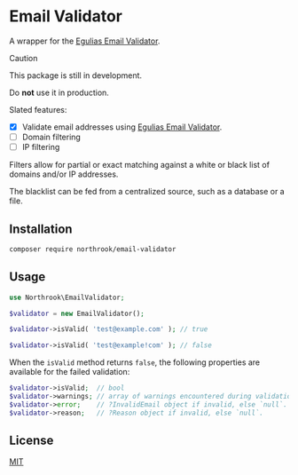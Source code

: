 # Email Validator

A wrapper for the [Egulias Email Validator](https://github.com/egulias/email-validator).

> [!CAUTION]
> This package is still in development.
>
> Do **not** use it in production.

Slated features:
- [x] Validate email addresses using [Egulias Email Validator](https://github.com/egulias/email-validator).
- [ ] Domain filtering
- [ ] IP filtering

Filters allow for partial or exact matching against a white or black list of domains and/or IP addresses.

The blacklist can be fed from a centralized source, such as a database or a file.

## Installation
```bash
composer require northrook/email-validator
```

## Usage
```php
use Northrook\EmailValidator;

$validator = new EmailValidator();

$validator->isValid( 'test@example.com' ); // true

$validator->isValid( 'test@example!com' ); // false
```

When the `isValid` method returns `false`, the following properties are available for the failed validation:

```php
$validator->isValid;  // bool 
$validator->warnings; // array of warnings encountered during validation.
$validator->error;    // ?InvalidEmail object if invalid, else `null`.
$validator->reason;   // ?Reason object if invalid, else `null`.
```

## License
[MIT](https://github.com/northrook/email-validator/blob/master/LICENSE)